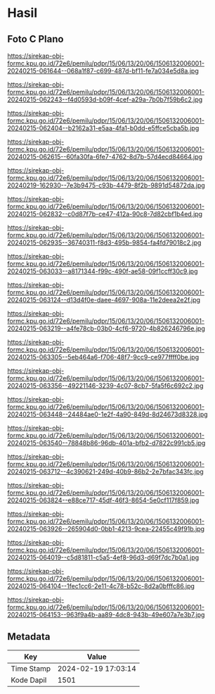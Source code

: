 # Hasil

## Foto C Plano

https://sirekap-obj-formc.kpu.go.id/72e6/pemilu/pdpr/15/06/13/20/06/1506132006001-20240215-061644--068a1f87-c699-487d-bf11-fe7a034e5d8a.jpg

https://sirekap-obj-formc.kpu.go.id/72e6/pemilu/pdpr/15/06/13/20/06/1506132006001-20240215-062243--f4d0593d-b09f-4cef-a29a-7b0b7f59b6c2.jpg

https://sirekap-obj-formc.kpu.go.id/72e6/pemilu/pdpr/15/06/13/20/06/1506132006001-20240215-062404--b2162a31-e5aa-4fa1-b0dd-e5ffce5cba5b.jpg

https://sirekap-obj-formc.kpu.go.id/72e6/pemilu/pdpr/15/06/13/20/06/1506132006001-20240215-062615--60fa30fa-6fe7-4762-8d7b-57d4ecd84664.jpg

https://sirekap-obj-formc.kpu.go.id/72e6/pemilu/pdpr/15/06/13/20/06/1506132006001-20240219-162930--7e3b9475-c93b-4479-8f2b-9891d54872da.jpg

https://sirekap-obj-formc.kpu.go.id/72e6/pemilu/pdpr/15/06/13/20/06/1506132006001-20240215-062832--c0d87f7b-ce47-412a-90c8-7d82cbf1b4ed.jpg

https://sirekap-obj-formc.kpu.go.id/72e6/pemilu/pdpr/15/06/13/20/06/1506132006001-20240215-062935--36740311-f8d3-495b-9854-fa4fd79018c2.jpg

https://sirekap-obj-formc.kpu.go.id/72e6/pemilu/pdpr/15/06/13/20/06/1506132006001-20240215-063033--a8171344-f99c-490f-ae58-09f1ccff30c9.jpg

https://sirekap-obj-formc.kpu.go.id/72e6/pemilu/pdpr/15/06/13/20/06/1506132006001-20240215-063124--d13d4f0e-daee-4697-908a-11e2deea2e2f.jpg

https://sirekap-obj-formc.kpu.go.id/72e6/pemilu/pdpr/15/06/13/20/06/1506132006001-20240215-063219--a4fe78cb-03b0-4cf6-9720-4b826246796e.jpg

https://sirekap-obj-formc.kpu.go.id/72e6/pemilu/pdpr/15/06/13/20/06/1506132006001-20240215-063305--5eb464a6-f706-48f7-9cc9-ce977ffff0be.jpg

https://sirekap-obj-formc.kpu.go.id/72e6/pemilu/pdpr/15/06/13/20/06/1506132006001-20240215-063356--49221146-3239-4c07-8cb7-5fa5f6c692c2.jpg

https://sirekap-obj-formc.kpu.go.id/72e6/pemilu/pdpr/15/06/13/20/06/1506132006001-20240215-063448--24484ae0-1e2f-4a90-849d-8d24673d8328.jpg

https://sirekap-obj-formc.kpu.go.id/72e6/pemilu/pdpr/15/06/13/20/06/1506132006001-20240215-063540--78848b86-96db-401a-bfb2-d7822c991cb5.jpg

https://sirekap-obj-formc.kpu.go.id/72e6/pemilu/pdpr/15/06/13/20/06/1506132006001-20240215-063712--4c390621-249d-40b9-86b2-2e7bfac343fc.jpg

https://sirekap-obj-formc.kpu.go.id/72e6/pemilu/pdpr/15/06/13/20/06/1506132006001-20240215-063824--e88ce717-45df-46f3-8654-5e0cf117f859.jpg

https://sirekap-obj-formc.kpu.go.id/72e6/pemilu/pdpr/15/06/13/20/06/1506132006001-20240215-063926--265904d0-0bb1-4213-9cea-22455c49f91b.jpg

https://sirekap-obj-formc.kpu.go.id/72e6/pemilu/pdpr/15/06/13/20/06/1506132006001-20240215-064019--c5d81811-c5a5-4ef8-96d3-d69f7dc7b0a1.jpg

https://sirekap-obj-formc.kpu.go.id/72e6/pemilu/pdpr/15/06/13/20/06/1506132006001-20240215-064104--1fec1cc6-2e11-4c78-b52c-8d2a0bfffc86.jpg

https://sirekap-obj-formc.kpu.go.id/72e6/pemilu/pdpr/15/06/13/20/06/1506132006001-20240215-064153--963f9a4b-aa89-4dc8-943b-49e607a7e3b7.jpg


## Metadata

| Key        | Value               |
| ---------- | ------------------- |
| Time Stamp | 2024-02-19 17:03:14 |
| Kode Dapil | 1501                |



